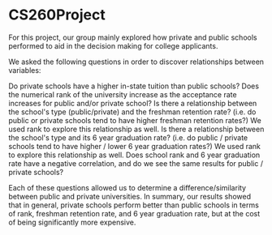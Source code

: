# CS260Project
For this project, our group mainly explored how private and public schools performed to aid in the decision making for college applicants.

We asked the following questions in order to discover relationships between variables:

Do private schools have a higher in-state tuition than public schools?
Does the numerical rank of the university increase as the acceptance rate increases for public and/or private school?
Is there a relationship between the school's type (public/private) and the freshman retention rate? (i.e. do public or private schools tend to have higher freshman retention rates?) We used rank to explore this relationship as well.
Is there a relationship between the school's type and its 6 year graduation rate? (i.e. do public / private schools tend to have higher / lower 6 year graduation rates?) We used rank to explore this relationship as well.
Does school rank and 6 year graduation rate have a negative correlation, and do we see the same results for public / private schools?

Each of these questions allowed us to determine a difference/similarity between public and private universities.
In summary, our results showed that in general, private schools perform better than public schools in terms of rank, freshman retention rate, and 6 year graduation rate, but at the cost of being significantly more expensive.
